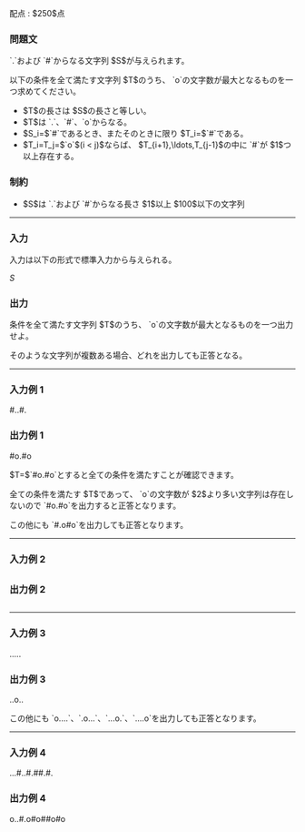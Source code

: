 
<div>

<span>

<span>

<p>
配点 : $250$点
</p>

<div>

<section>

### **問題文**

<p>
`.`および `#`からなる文字列 $S$が与えられます。
</p>

<p>
以下の条件を全て満たす文字列 $T$のうち、 `o`の文字数が最大となるものを一つ求めてください。
</p>

<ul>

<li>
$T$の長さは $S$の長さと等しい。
</li>

<li>
$T$は `.`、`#`、`o`からなる。
</li>

<li>
$S_i=$`#`であるとき、またそのときに限り $T_i=$`#`である。
</li>

<li>
$T_i=T_j=$`o`$(i < j)$ならば、 $T_{i+1},\ldots,T_{j-1}$の中に `#`が $1$つ以上存在する。
</li>

</ul>

</section>

</div>

<div>

<section>

### **制約**

<ul>

<li>
$S$は `.`および `#`からなる長さ $1$以上 $100$以下の文字列
</li>

</ul>

</section>

</div>

---

<div>

<div>

<section>

### **入力**

<p>
入力は以下の形式で標準入力から与えられる。
</p>

<div>

$S$
</div>

</section>

</div>

<div>

<section>

### **出力**

<p>
条件を全て満たす文字列 $T$のうち、 `o`の文字数が最大となるものを一つ出力せよ。
</p>

<p>
そのような文字列が複数ある場合、どれを出力しても正答となる。
</p>

</section>

</div>

</div>

---

<div>

<section>

### **入力例 1**

<div>

#..#.

</div>

</section>

</div>

<div>

<section>

### **出力例 1**

<div>

#o.#o

</div>

<p>
$T=$`#o.#o`とすると全ての条件を満たすことが確認できます。
</p>

<p>
全ての条件を満たす $T$であって、 `o`の文字数が $2$より多い文字列は存在しないので `#o.#o`を出力すると正答となります。
</p>

<p>
この他にも `#.o#o`を出力しても正答となります。
</p>

</section>

</div>

---

<div>

<section>

### **入力例 2**

<div>

#

</div>

</section>

</div>

<div>

<section>

### **出力例 2**

<div>

#

</div>

</section>

</div>

---

<div>

<section>

### **入力例 3**

<div>

.....

</div>

</section>

</div>

<div>

<section>

### **出力例 3**

<div>

..o..

</div>

<p>
この他にも `o....`、`.o...`、`...o.`、`....o`を出力しても正答となります。
</p>

</section>

</div>

---

<div>

<section>

### **入力例 4**

<div>

...#..#.##.#.

</div>

</section>

</div>

<div>

<section>

### **出力例 4**

<div>

o..#.o#o##o#o

</div>

</section>

</div>

</span>

</span>

</div>
